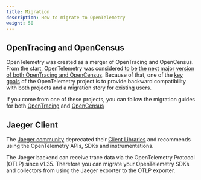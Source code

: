 ```yaml
---
title: Migration
description: How to migrate to OpenTelemetry
weight: 50
---
```


## OpenTracing and OpenCensus

OpenTelemetry was created as a merger of OpenTracing and OpenCensus. From the
start, OpenTelemetry was considered [to be the next major version of
both OpenTracing and OpenCensus][]. Because of that, one of the [key goals][] of
the OpenTelemetry project is to provide backward compatibility with both projects
and a migration story for existing users.

If you come from one of these projects, you can follow the migration guides for
both [OpenTracing](opentracing/) and [OpenCensus](opencensus/)

## Jaeger Client

The [Jaeger community](https://www.jaegertracing.io/) deprecated their
[Client Libraries](https://www.jaegertracing.io/docs/latest/client-libraries/)
and recommends using the OpenTelemetry APIs, SDKs and instrumentations.

The Jaeger backend can receive trace data via the OpenTelemetry Protocol (OTLP)
since v1.35. Therefore you can migrate your OpenTelemetry SDKs and collectors
from using the Jaeger exporter to the OTLP exporter.

[to be the next major version of both OpenTracing and OpenCensus]:
  https://www.cncf.io/blog/2019/05/21/a-brief-history-of-opentelemetry-so-far/
[key goals]:
  https://medium.com/opentracing/merging-opentracing-and-opencensus-f0fe9c7ca6f0
